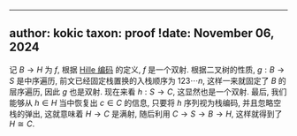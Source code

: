 
---
author: kokic
taxon: proof
!date: November 06, 2024
---

记 $B \to H$ 为 $f$, 根据 [Hille 编码](/data-structure/hille-encode.md) 的定义, $f$ 是一个双射. 根据二叉树的性质, $g: B \to S$ 是中序遍历, 前文已经固定栈置换的入栈顺序为 $123\cdots n$, 这样一来就固定了 $B$ 的层序遍历, 因此 $g$ 也是双射. 现在来看 $h: S \to C$, 这显然也是一个双射. 最后, 我们能够从 $h \in H$ 当中恢复出 $c \in C$ 的信息, 只要将 $h$ 序列视为栈编码, 并且忽略空栈的弹出, 这就意味着 $H \to C$ 是满射, 随后利用 $C \to S \to B \to H$, 这样就得到了 $H \cong C$. 

